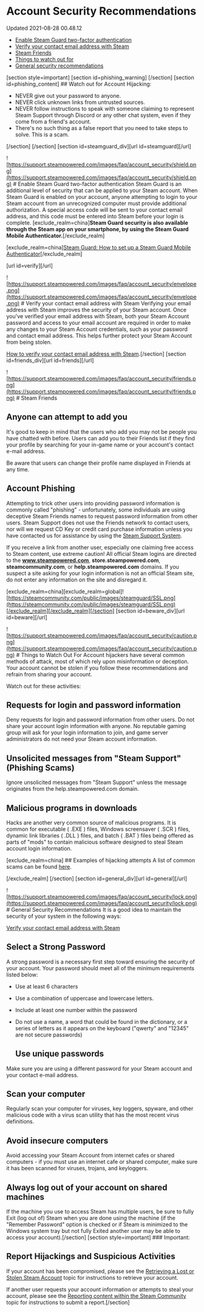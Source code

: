 # Account Security Recommendations
Updated 2021-08-28 00.48.12


* [Enable Steam Guard two-factor authentication](#steamguard)
* [Verify your contact email address with Steam](#verify)
* [Steam Friends](#friends)
* [Things to watch out for](#beware)
* [General security recommendations](#general)

  
  
[section style=important]  [section id=phishing_warning]   [/section]    [section id=phishing_content] ## Watch out for Account Hijacking:

* NEVER give out your password to anyone.
* NEVER click unknown links from untrusted sources.
* NEVER follow instructions to speak with someone claiming to represent Steam Support through Discord or any other chat system, even if they come from a friend's account.
* There's no such thing as a false report that you need to take steps to solve. This is a scam.

 [/section]       [/section]      [section id=steamguard_div][url id=steamguard][/url]  
  
![https://support.steampowered.com/images/faq/account_security/shield.png](https://support.steampowered.com/images/faq/account_security/shield.png)  # Enable Steam Guard two-factor authentication
Steam Guard is an additional level of security that can be applied to your Steam account. When Steam Guard is enabled on your account, anyone attempting to login to your Steam account from an unrecognized computer must provide additional authorization. A special access code will be sent to your contact email address, and this code must be entered into Steam before your login is complete. [exclude_realm=china]**Steam Guard security is also available through the Steam app on your smartphone, by using the Steam Guard Mobile Authenticator.**[/exclude_realm]  
  
[exclude_realm=china][Steam Guard: How to set up a Steam Guard Mobile Authenticator](https://help.steampowered.com/en/faqs/view/6891-E071-C9D9-0134)[/exclude_realm]  
  
[url id=verify][/url]  
  
![https://support.steampowered.com/images/faq/account_security/envelope.png](https://support.steampowered.com/images/faq/account_security/envelope.png)  # Verify your contact email address with Steam
Verifying your email address with Steam improves the security of your Steam account. Once you've verified your email address with Steam, both your Steam Account password and access to your email account are required in order to make any changes to your Steam Account credentials, such as your password and contact email address. This helps further protect your Steam Account from being stolen.  
  
[How to verify your contact email address with Steam](https://help.steampowered.com/en/faqs/view/1F1B-BE53-E7CA-A76F#verify).[/section]    [section id=friends_div][url id=friends][/url]  
  
![https://support.steampowered.com/images/faq/account_security/friends.png](https://support.steampowered.com/images/faq/account_security/friends.png)  # Steam Friends
## Anyone can attempt to add you
It's good to keep in mind that the users who add you may not be people you have chatted with before. Users can add you to their Friends list if they find your profile by searching for your in-game name or your account's contact e-mail address.   
  
Be aware that users can change their profile name displayed in Friends at any time.  
  
## Account Phishing
Attempting to trick other users into providing password information is commonly called "phishing" - unfortunately, some individuals are using deceptive Steam Friends names to request password information from other users. Steam Support does not use the Friends network to contact users, nor will we request CD Key or credit card purchase information unless you have contacted us for assistance by using the [Steam Support System](https://help.steampowered.com/en/faqs/view/6F69-0324-B2DB-6E7E).  
  
If you receive a link from another user, especially one claiming free access to Steam content, use extreme caution! All official Steam logins are directed to the **www.steampowered.com**, **store.steampowered.com**, **steamcommunity.com**, or **help.steampowered.com** domains. If you suspect a site asking for your login information is not an official Steam site, do not enter any information on the site and disregard it.  
  
[exclude_realm=china][exclude_realm=global]![https://steamcommunity.com/public/images/steamguard/SSL.png](https://steamcommunity.com/public/images/steamguard/SSL.png)[/exclude_realm][/exclude_realm][/section]    [section id=beware_div][url id=beware][/url]  
  
![https://support.steampowered.com/images/faq/account_security/caution.png](https://support.steampowered.com/images/faq/account_security/caution.png)  # Things to Watch Out For
Account hijackers have several common methods of attack, most of which rely upon misinformation or deception. Your account cannot be stolen if you follow these recommendations and refrain from sharing your account.  
  
Watch out for these activities:  
  
## Requests for login and password information
Deny requests for login and password information from other users. Do not share your account login information with anyone. No reputable gaming group will ask for your login information to join, and game server administrators do not need your Steam account information.  
  
## Unsolicited messages from "Steam Support" (Phishing Scams)
Ignore unsolicited messages from "Steam Support" unless the message originates from the help.steampowered.com domain.  
  
## Malicious programs in downloads
Hacks are another very common source of malicious programs. It is common for executable ( .EXE ) files, Windows screensaver ( .SCR ) files, dynamic link libraries ( .DLL ) files, and batch ( .BAT ) files being offered as parts of "mods" to contain malicious software designed to steal Steam account login information.   
  
[exclude_realm=china] ## Examples of hijacking attempts
A list of common scams can be found [here](http://www.reddit.com/r/Steam/wiki/scamtypes).  
  
[/exclude_realm]  [/section]    [section id=general_div][url id=general][/url]  
  
![https://support.steampowered.com/images/faq/account_security/lock.png](https://support.steampowered.com/images/faq/account_security/lock.png)  # General Security Recommendations
It is a good idea to maintain the security of your system in the following ways:  
  
[Verify your contact email address with Steam](https://help.steampowered.com/en/faqs/view/1F1B-BE53-E7CA-A76F#verify)  
  
## Select a Strong Password
A strong password is a necessary first step toward ensuring the security of your account. Your password should meet all of the minimum requirements listed below:  
  

* Use at least 6 characters
* Use a combination of uppercase and lowercase letters.
* Include at least one number within the password
* Do not use a name, a word that could be found in the dictionary, or a series of letters as it appears on the keyboard ("qwerty" and "12345" are not secure passwords)

  ## Use unique passwords
Make sure you are using a different password for your Steam account and your contact e-mail address.  
  
## Scan your computer
Regularly scan your computer for viruses, key loggers, spyware, and other malicious code with a virus scan utility that has the most recent virus definitions.  
  
## Avoid insecure computers
Avoid accessing your Steam Account from internet cafes or shared computers - if you must use an internet cafe or shared computer, make sure it has been scanned for viruses, trojans, and keyloggers.  
  
## Always log out of your account on shared machines
If the machine you use to access Steam has multiple users, be sure to fully Exit (log out of) Steam when you are done using the machine (if the "Remember Password" option is checked or if Steam is minimized to the Windows system tray but not fully Exited another user may be able to access your account).[/section]         [section style=important] ### Important:
## Report Hijackings and Suspicious Activities
If your account has been compromised, please see the [Retrieving a Lost or Stolen Steam Account](https://help.steampowered.com/en/faqs/view/0A94-F308-34A5-1988) topic for instructions to retrieve your account.  
  
If another user requests your account information or attempts to steal your account, please see the [Reporting content within the Steam Community](https://help.steampowered.com/en/faqs/view/4DE7-17AA-0E8B-C1AD) topic for instructions to submit a report.[/section]  
  

